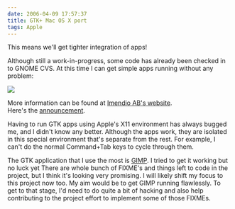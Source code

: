 ```yaml
---
date: 2006-04-09 17:57:37
title: GTK+ Mac OS X port
tags: Apple
---
```

This means we'll get tighter integration of apps!

Although still a work-in-progress, some code has already been checked in to
GNOME CVS. At this time I can get simple apps running without any problem:

![](https://media.dannysu.com/gtk.mac.png)

More information can be found at [Imendio AB's website][1].  
Here's the [announcement][2].

Having to run GTK apps using Apple's X11 environment has always bugged me, and
I didn't know any better. Although the apps work, they are isolated in this
special environment that's separate from the rest. For example, I can't do the
normal Command+Tab keys to cycle through them.

The GTK application that I use the most is [GIMP](http://www.gimp.org/). I
tried to get it working but no luck yet There are whole bunch of FIXME's and
things left to code in the project, but I think it's looking very promising. I
will likely shift my focus to this project now too. My aim would be to get GIMP
running flawlessly. To get to that stage, I'd need to do quite a bit of hacking
and also help contributing to the project effort to implement some of those
FIXMEs.

  [1]: http://developer.imendio.com/wiki/Gtk_Mac_OS_X#Community
  [2]: http://mail.gnome.org/archives/gnome-announce-list/2005-November/msg00044.html
